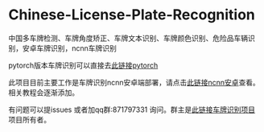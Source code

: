 # Chinese-License-Plate-Recognition
中国多车牌检测、车牌角度矫正、车牌文本识别、车牌颜色识别、危险品车辆识别，安卓车牌识别，ncnn车牌识别

pytorch版本车牌识别可以直接去[此链接pytorch](https://github.com/we0091234/Chinese_license_plate_detection_recognition)

此项目目前主要工作是车牌识别ncnn安卓端部署，请点击[此链接ncnn安卓](https://github.com/Ayers-github/Chinese-License-Plate-Recognition/tree/Ayers-github/Chinese-License-Plate-Recognition-ncnn-android)查看。相关教程会逐渐添加。

有问题可以提issues 或者加qq群:871797331 询问。群主是[此链接车牌识别项目](https://github.com/we0091234/Chinese_license_plate_detection_recognition)项目所有者。
